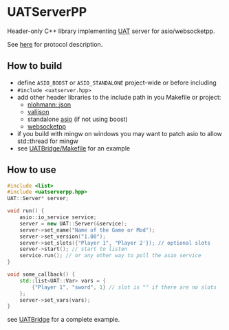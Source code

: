 # UATServerPP

Header-only C++ library implementing [UAT](https://github.com/black-sliver/UAT)
server for asio/websocketpp.

See [here](https://github.com/black-sliver/UAT/blob/master/PROTOCOL.md)
for protocol description.


## How to build

* define `ASIO_BOOST` or `ASIO_STANDALONE` project-wide or before including
* `#include <uatserver.hpp>`
* add other header libraries to the include path in you Makefile or project:
  * [nlohmann::json](https://github.com/nlohmann/json)
  * [valijson](https://github.com/tristanpenman/valijson)
  * standalone [asio](https://github.com/chriskohlhoff/asio) (if not using boost)
  * [websocketpp](https://github.com/zaphoyd/websocketpp)
* if you build with mingw on windows you may want to patch asio to allow std::thread for mingw
* see [UATBridge/Makefile](https://github.com/black-sliver/UATBridge/blob/master/Makefile) for an example


## How to use

```c++
#include <list>
#include <uatserverpp.hpp>
UAT::Server* server;

void run() {
    asio::io_service service;
    server = new UAT::Server(&service);
    server->set_name("Name of the Game or Mod");
    server->set_version("1.00");
    server->set_slots({"Player 1", "Player 2'}); // optional slots
    server->start(); // start to listen
    service.run(); // or any other way to poll the asio service
}

void some_callback() {
    std::list<UAT::Var> vars = {
        {"Player 1", "sword", 1} // slot is "" if there are no slots
    };
    server->set_vars(vars);
}
```

see [UATBridge](https://github.com/black-sliver/UATBridge) for a complete example.
